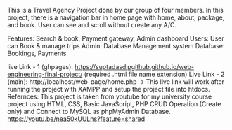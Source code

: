 This is a Travel Agency Project done by our group of four members. In this project, there is a navigation bar in home page with home, about, package, and book. User can see and scroll without create any A/C.

Features: Search & book, Payment gateway, Admin dashboard
Users: User can Book & manage trips
Admin: Database Management system
Database: Bookings, Payments

live Link - 1 (ghpages): https://suptadasdipgithub.github.io/web-engineering-final-project/ (required .html file name extension)
Live Link - 2 (main): http://localhost/web-page/home.php -> This live link will work after running the project with XAMPP and setup the project file into htdocs.
Refernces: This project is taken from youtube for my university course project using HTML, CSS, Basic JavaScript, PHP CRUD Operation (Create only) and Connect to MySQL as phpMyAdmin Database. https://youtu.be/nea50kUULns?feature=shared
